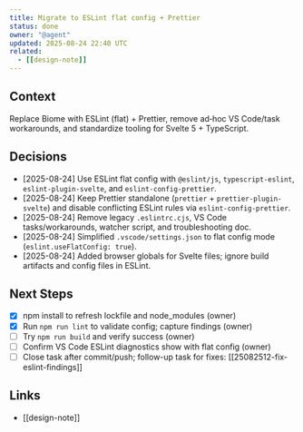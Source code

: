 ```yaml
---
title: Migrate to ESLint flat config + Prettier
status: done
owner: "@agent"
updated: 2025-08-24 22:40 UTC
related:
  - [[design-note]]
---
```


## Context

Replace Biome with ESLint (flat) + Prettier, remove ad‑hoc VS Code/task workarounds, and standardize tooling for Svelte 5 + TypeScript.

## Decisions

- [2025-08-24] Use ESLint flat config with `@eslint/js`, `typescript-eslint`, `eslint-plugin-svelte`, and `eslint-config-prettier`.
- [2025-08-24] Keep Prettier standalone (`prettier` + `prettier-plugin-svelte`) and disable conflicting ESLint rules via `eslint-config-prettier`.
- [2025-08-24] Remove legacy `.eslintrc.cjs`, VS Code tasks/workarounds, watcher script, and troubleshooting doc.
- [2025-08-24] Simplified `.vscode/settings.json` to flat config mode (`eslint.useFlatConfig: true`).
- [2025-08-24] Added browser globals for Svelte files; ignore build artifacts and config files in ESLint.

## Next Steps

- [x] npm install to refresh lockfile and node_modules (owner)
- [x] Run `npm run lint` to validate config; capture findings (owner)
- [ ] Try `npm run build` and verify success (owner)
- [ ] Confirm VS Code ESLint diagnostics show with flat config (owner)
- [ ] Close task after commit/push; follow-up task for fixes: [[25082512-fix-eslint-findings]]

## Links

- [[design-note]]
